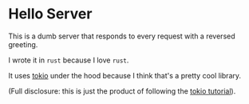 # Hello Server

This is a dumb server that responds to every request with a reversed greeting.

I wrote it in `rust` because I love `rust`.

It uses [tokio](https://tokio.rs) under the hood because I think that's a
pretty cool library.

(Full disclosure: this is just the product of following the
[tokio tutorial](https://tokio.rs/docs/getting-started/simple-server/)).
